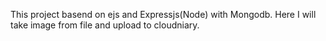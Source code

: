This project basend on ejs and Expressjs(Node) with Mongodb.
Here I will take image from file and upload to cloudniary. 
